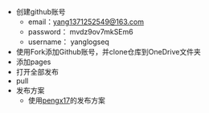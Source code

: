 - 创建github账号
	- email：yang1371252549@163.com
	- password： mvdz9ov7mkSEm6
	- username： yanglogseq
- 使用Fork添加Github账号，并clone仓库到OneDrive文件夹
- 添加pages
- 打开全部发布
- pull
- 发布方案
	- 使用[pengx17](https://github.com/pengx17/logseq-publish)的发布方案